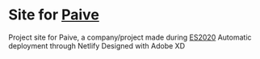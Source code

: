 # Site for [Paive](https://www.paive.no)

Project site for Paive, a company/project made during [ES2020](https://earlystage.no/)
Automatic deployment through Netlify
Designed with Adobe XD

